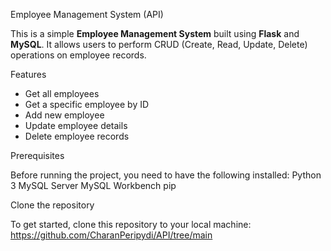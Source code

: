 Employee Management System (API)

This is a simple **Employee Management System** built using **Flask** and **MySQL**. It allows users to perform CRUD (Create, Read, Update, Delete) operations on employee records.

Features

- Get all employees
- Get a specific employee by ID
- Add new employee
- Update employee details
- Delete employee records

Prerequisites

Before running the project, you need to have the following installed:
Python 3
MySQL Server
MySQL Workbench
pip

Clone the repository

To get started, clone this repository to your local machine:
https://github.com/CharanPeripydi/API/tree/main



